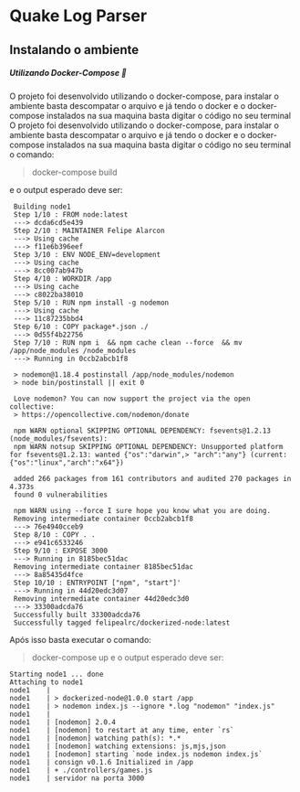 # Quake Log Parser

## Instalando o ambiente

##### Utilizando Docker-Compose 🐋

O projeto foi desenvolvido utilizando o docker-compose, para instalar o ambiente basta descompatar o arquivo e já tendo o docker e o docker-compose instalados na sua maquina basta digitar o código no seu terminal
O projeto foi desenvolvido utilizando o docker-compose, para instalar o ambiente basta descompatar o arquivo e já tendo o docker e o docker-compose instalados na sua maquina basta digitar o código no seu terminal o comando:
>docker-compose build

e o output esperado deve ser:
```
 Building node1
 Step 1/10 : FROM node:latest
 ---> dcda6cd5e439
 Step 2/10 : MAINTAINER Felipe Alarcon
 ---> Using cache
 ---> f11e6b396eef
 Step 3/10 : ENV NODE_ENV=development
 ---> Using cache
 ---> 8cc007ab947b
 Step 4/10 : WORKDIR /app
 ---> Using cache
 ---> c8022ba38010
 Step 5/10 : RUN npm install -g nodemon
 ---> Using cache
 ---> 11c87235bbd4
 Step 6/10 : COPY package*.json ./
 ---> 0d55f4b22756
 Step 7/10 : RUN npm i  && npm cache clean --force  && mv /app/node_modules /node_modules
 ---> Running in 0ccb2abcb1f8
    
 > nodemon@1.18.4 postinstall /app/node_modules/nodemon
 > node bin/postinstall || exit 0

 Love nodemon? You can now support the project via the open collective:
 > https://opencollective.com/nodemon/donate

 npm WARN optional SKIPPING OPTIONAL DEPENDENCY: fsevents@1.2.13 (node_modules/fsevents):
 npm WARN notsup SKIPPING OPTIONAL DEPENDENCY: Unsupported platform for fsevents@1.2.13: wanted {"os":"darwin",> "arch":"any"} (current: {"os":"linux","arch":"x64"})

 added 266 packages from 161 contributors and audited 270 packages in 4.373s
 found 0 vulnerabilities

 npm WARN using --force I sure hope you know what you are doing.
 Removing intermediate container 0ccb2abcb1f8
 ---> 76e4940cceb9
 Step 8/10 : COPY . .
 ---> e941c6533246
 Step 9/10 : EXPOSE 3000
 ---> Running in 8185bec51dac
 Removing intermediate container 8185bec51dac
 ---> 8a85435d4fce
 Step 10/10 : ENTRYPOINT ["npm", "start"]'
 ---> Running in 44d20edc3d07
 Removing intermediate container 44d20edc3d0
 ---> 33300adcda76
 Successfully built 33300adcda76
 Successfully tagged felipealrc/dockerized-node:latest
 ```
 Após isso basta executar o comando:
 >docker-compose up
 e o output esperado deve ser:
 ```
Starting node1 ... done
Attaching to node1
node1    | 
node1    | > dockerized-node@1.0.0 start /app
node1    | > nodemon index.js --ignore *.log "nodemon" "index.js"
node1    | 
node1    | [nodemon] 2.0.4
node1    | [nodemon] to restart at any time, enter `rs`
node1    | [nodemon] watching path(s): *.*
node1    | [nodemon] watching extensions: js,mjs,json
node1    | [nodemon] starting `node index.js nodemon index.js`
node1    | consign v0.1.6 Initialized in /app
node1    | + ./controllers/games.js
node1    | servidor na porta 3000
 ```

